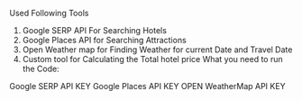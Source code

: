 Used Following Tools
  1) Google SERP API For Searching Hotels
  2) Google Places API for Searching Attractions
  3) Open Weather map for Finding Weather for current Date and Travel Date
  4) Custom tool for Calculating the Total hotel price
What you need to run the Code:

Google SERP API KEY
Google Places API KEY
OPEN WeatherMap API KEY

